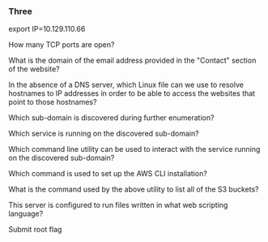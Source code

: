 ### Three

export IP=10.129.110.66

How many TCP ports are open?


What is the domain of the email address provided in the "Contact" section of the website?


In the absence of a DNS server, which Linux file can we use to resolve hostnames to IP addresses in order to be able to access the websites that point to those hostnames?


Which sub-domain is discovered during further enumeration?


Which service is running on the discovered sub-domain?


Which command line utility can be used to interact with the service running on the discovered sub-domain?



Which command is used to set up the AWS CLI installation?


What is the command used by the above utility to list all of the S3 buckets?


This server is configured to run files written in what web scripting language?


Submit root flag